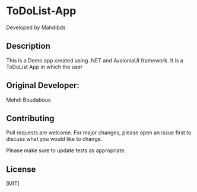 # ToDoList-App
Developed by Mahdibds

## Description 
This is a Demo app created using .NET and AvaloniaUI framework. It is a ToDoList App in which the user 

## Original Developer:
Mehdi Boudabous 

## Contributing 
Pull requests are welcome. For major changes, please open an issue first to discuss what you would like to change.

Please make sure to update tests as appropriate.

## License 
[MIT]
